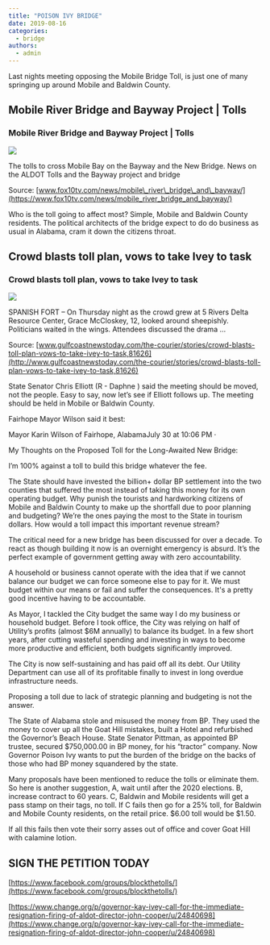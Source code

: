 ```yaml
---
title: "POISON IVY BRIDGE"
date: 2019-08-16
categories: 
  - bridge
authors: 
  - admin
---
```


Last nights meeting opposing the Mobile Bridge Toll, is just one of many springing up around Mobile and Baldwin County.

<div class="link-preview">

## Mobile River Bridge and Bayway Project | Tolls

### Mobile River Bridge and Bayway Project | Tolls

![](https://bloximages.newyork1.vip.townnews.com/fox10tv.com/content/tncms/custom/image/40b49da8-6f1b-11e8-8a97-133bb36377fb.jpg?resize=600%2C600)

The tolls to cross Mobile Bay on the Bayway and the New Bridge. News on the ALDOT Tolls and the Bayway project and bridge

Source: [www.fox10tv.com/news/mobile\_river\_bridge\_and\_bayway/](https://www.fox10tv.com/news/mobile_river_bridge_and_bayway/)

</div>
Who is the toll going to affect most? Simple, Mobile and Baldwin County residents. The political architects of the bridge expect to do do business as usual in Alabama, cram it down the citizens throat.

<div class="link-preview">

## Crowd blasts toll plan, vows to take Ivey to task

### Crowd blasts toll plan, vows to take Ivey to task

![](http://cdn2.creativecirclemedia.com/gulfcoast/original/20190816-085412-IMG_9517.JPG)

SPANISH FORT – On Thursday night as the crowd grew at 5 Rivers Delta Resource Center, Grace McCloskey, 12, looked around sheepishly. Politicians waited in the wings. Attendees discussed the drama …

Source: [www.gulfcoastnewstoday.com/the-courier/stories/crowd-blasts-toll-plan-vows-to-take-ivey-to-task,81626](http://www.gulfcoastnewstoday.com/the-courier/stories/crowd-blasts-toll-plan-vows-to-take-ivey-to-task,81626)

</div>
State Senator Chris Elliott (R - Daphne ) said the meeting should be moved, not the people. Easy to say, now let’s see if Elliott follows up. The meeting should be held in Mobile or Baldwin County.

Fairhope Mayor Wilson said it best:

Mayor Karin Wilson of Fairhope, AlabamaJuly 30 at 10:06 PM ·

My Thoughts on the Proposed Toll for the Long-Awaited New Bridge:

I’m 100% against a toll to build this bridge whatever the fee.

The State should have invested the billion+ dollar BP settlement into the two counties that suffered the most instead of taking this money for its own operating budget. Why punish the tourists and hardworking citizens of Mobile and Baldwin County to make up the shortfall due to poor planning and budgeting? We’re the ones paying the most to the State in tourism dollars. How would a toll impact this important revenue stream?

The critical need for a new bridge has been discussed for over a decade. To react as though building it now is an overnight emergency is absurd. It’s the perfect example of government getting away with zero accountability.

A household or business cannot operate with the idea that if we cannot balance our budget we can force someone else to pay for it. We must budget within our means or fail and suffer the consequences. It's a pretty good incentive having to be accountable.

As Mayor, I tackled the City budget the same way I do my business or household budget. Before I took office, the City was relying on half of Utility’s profits (almost $6M annually) to balance its budget. In a few short years, after cutting wasteful spending and investing in ways to become more productive and efficient, both budgets significantly improved.

The City is now self-sustaining and has paid off all its debt. Our Utility Department can use all of its profitable finally to invest in long overdue infrastructure needs.

Proposing a toll due to lack of strategic planning and budgeting is not the answer.

The State of Alabama stole and misused the money from BP. They used the money to cover up all the Goat Hill mistakes, built a Hotel and refurbished the Governor’s Beach House. State Senator Pittman, as appointed BP trustee, secured $750,000.00 in BP money, for his “tractor” company. Now Governor Poison Ivy wants to put the burden of the bridge on the backs of those who had BP money squandered by the state.

Many proposals have been mentioned to reduce the tolls or eliminate them. So here is another suggestion, A, wait until after the 2020 elections. B, increase contract to 60 years. C, Baldwin and Mobile residents will get a pass stamp on their tags, no toll. If C fails then go for a 25% toll, for Baldwin and Mobile County residents, on the retail price. $6.00 toll would be $1.50.

If all this fails then vote their sorry asses out of office and cover Goat Hill with calamine lotion.

## SIGN THE PETITION TODAY

[https://www.facebook.com/groups/blockthetolls/](https://www.facebook.com/groups/blockthetolls/)

[https://www.change.org/p/governor-kay-ivey-call-for-the-immediate-resignation-firing-of-aldot-director-john-cooper/u/24840698](https://www.change.org/p/governor-kay-ivey-call-for-the-immediate-resignation-firing-of-aldot-director-john-cooper/u/24840698)
